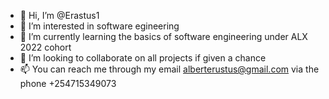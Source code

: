 - 👋 Hi, I’m @Erastus1
- 👀 I’m interested in software egineering
- 🌱 I’m currently learning the basics of software engineering under ALX 2022 cohort
- 💞️ I’m looking to collaborate on all projects if given a chance
- 📫 You can reach me through my email alberterustus@gmail.com via the phone +254715349073

<!---
Erastus1/Erastus1 is a ✨ special ✨ repository because its `README.md` (this file) appears on your GitHub profile.
You can click the Preview link to take a look at your changes.
--->
